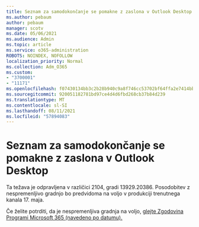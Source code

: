 ```yaml
---
title: Seznam za samodokončanje se pomakne z zaslona v Outlook Desktop
ms.author: pebaum
author: pebaum
manager: scotv
ms.date: 05/06/2021
ms.audience: Admin
ms.topic: article
ms.service: o365-administration
ROBOTS: NOINDEX, NOFOLLOW
localization_priority: Normal
ms.collection: Adm_O365
ms.custom:
- "3700001"
- "11171"
ms.openlocfilehash: f07430134bb3c2b28b940c9a8f746cc53702bf64ffa2e7414bb74861239b914f
ms.sourcegitcommit: 920051182781bd97ce4d4d6fbd268cb37b84d239
ms.translationtype: MT
ms.contentlocale: sl-SI
ms.lasthandoff: 08/11/2021
ms.locfileid: "57894083"
---
```

# <a name="autocomplete-list-scrolls-off-the-screen-in-outlook-desktop"></a>Seznam za samodokončanje se pomakne z zaslona v Outlook Desktop

Ta težava je odpravljena v različici 2104, gradi 13929.20386. Posodobitev z nespremenljivo gradnjo bo predvidoma na voljo v produkciji trenutnega kanala 17. maja. 

Če želite potrditi, da je nespremenljiva gradnja na voljo, [glejte Zgodovina Programi Microsoft 365 (navedeno po datumu).](https://docs.microsoft.com/officeupdates/update-history-microsoft365-apps-by-date)